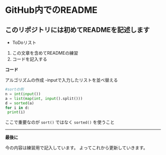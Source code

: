 # GitHub内でのREADME

## このリポジトリには初めてREADMEを記述します

- ToDoリスト
1. この文章を含めてREADMEの練習
2. コードを記入する

**コード**

アルゴリズムの作成
-inputで入力したリストを並べ替える

```python
#sortの例
n = int(input())
a = list(map(int, input().split()))
d = sorted(a)
for i in d:
 print(i)
```

ここで重要なのが `sort()` ではなく `sorted()` を使うこと

----------------------------
**最後に**

今の内容は練習用で記入しています。
よってこれから更新していきます。
